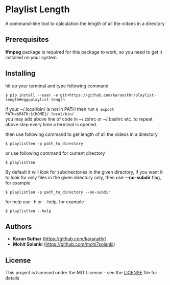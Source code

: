 # Playlist Length

A command-line tool to calculation the length of all the vidoes in a directory

## Prerequisites

**ffmpeg** package is required for this package to work, so you need to get it installed on your system

## Installing
hit up your terminal and type following command

```
$ pip install --user -e git+https://github.com/karansthr/playlist-length#egg=playlist-length
```

if your ~/.local/bin/ is not in PATH then run ```$ export PATH=$PATH:${HOME}/.local/bin/``` <br>
you may add above line of code in ~/.zshrc or ~/.bashrc etc. to repeat above step every time a terminal is opened.

then use following command to get length of all the videos in a directory
```
$ playlistlen -p path_to_directory
```

or use following command for current directory
```
$ playlistlen
```

By default it will look for subdirectories in the given directory, if you want it to look for only files in the given directory only, then use **--no-subdir** flag, for example 
```
$ playlistlen -p path_to_directory --no-subdir
```

for help use -h or --help, for example
```
$ playlistlen --help
```

## Authors

* **Karan Suthar** (https://github.com/karansthr)
* **Mohit Solanki** (https://github.com/mohi7solanki)

## License

This project is licensed under the MIT License - see the [LICENSE](LICENSE) file for details
